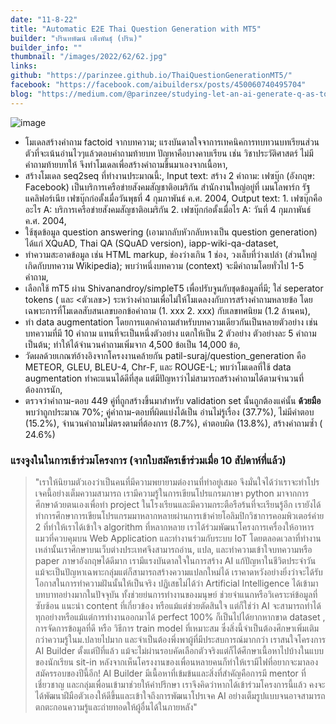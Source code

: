 ```yaml
---
date: "11-8-22"
title: "Automatic E2E Thai Question Generation with MT5"
builder: "ปรินทพัฒน์ เพ็งพันธุ์ (ปริน)"
builder_info: ""
thumbnail: "/images/2022/62/62.jpg"
links:
github: "https://parinzee.github.io/ThaiQuestionGenerationMT5/"
facebook: "https://facebook.com/aibuildersx/posts/450060740495704"
blog: "https://medium.com/@parinzee/studying-let-an-ai-generate-q-as-to-quiz-you-9ef27b1554d"
---
```


![image](/images/2022/62/62.jpg)

- โมเดลสร้างคำถาม factoid จากบทความ; แรงบันดาลใจจาการเทคนิคการทบทวนบทเรียนส่วนตัวที่จะเน้นอ่านไวๆแล้วตอบคำถามท้ายบท ปัญหาคือบางคาบเรียน เช่น วิชาประวัติศาสตร์ ไม่มีคำถามท้ายบทให้ จึงทำโมเดลเพื่อสร้างคำถามขึ้นมาเองจากเนื้อหา,
- สร้างโมเดล seq2seq ที่ทำงานประมาณนี้:, Input text: สร้าง 2 คำถาม: เฟซบุ๊ก (อังกฤษ: Facebook) เป็นบริการเครือข่ายสังคมสัญชาติอเมริกัน สำนักงานใหญ่อยู่ที่ เมนโลพาร์ก รัฐแคลิฟอร์เนีย เฟซบุ๊กก่อตั้งเมื่อวันพุธที่ 4 กุมภาพันธ์ ค.ศ. 2004, Output text: 1. เฟซบุ๊กคืออะไร A: บริการเครือข่ายสังคมสัญชาติอเมริกัน 2. เฟซบุ๊กก่อตั้งเมื่อไร A: วันที่ 4 กุมภาพันธ์ ค.ศ. 2004,
- ใช้ชุดข้อมูล question answering (เอามากลับหัวกลับหางเป็น question generation) ได้แก่ XQuAD, Thai QA (SQuAD version), iapp-wiki-qa-dataset,
- ทำความสะอาดข้อมูล เช่น HTML markup, ช่องว่างเกิน 1 ช่อง, วงเล็บที่ว่างเปล่า (ส่วนใหญ่เกิดกับบทความ Wikipedia); พบว่าหนึ่งบทความ (context) จะมีคำถามโดยทั่วไป 1-5 คำถาม,
- เลือกใช้ mT5 ผ่าน Shivanandroy/simpleT5 เพื่อปรับจูนกับชุดข้อมูลที่มี; ใส่ seperator tokens (<SEP> และ <ตัวเลข>) ระหว่างคำถามเพื่อไม่ให้โมเดลงงกับการสร้างคำถามหลายข้อ โดยเฉพาะการที่โมเดลสับสนเลขบอกข้อคำถาม (1. xxx 2. xxx) กับเลขทศนิยม (1.2 ล้านคน),
- ทำ data augmentation โดยการแตกคำถามสำหรับบทความเดียวกันเป็นหลายตัวอย่าง เช่น บทความที่มี 10 คำถาม แทนที่จะเป็นหนึ่งตัวอย่าง แตกให้เป็น 2 ตัวอย่าง ตัวอย่างละ 5 คำถาม เป็นต้น; ทำให้ได้จำนวนคำถามเพิ่มจาก 4,500 ข้อเป็น 14,000 ข้อ,
- วัดผลด้วยเกณฑ์อ้างอิงจากโครงงานคล้ายกัน patil-suraj/question_generation คือ METEOR, GLEU, BLEU-4, Chr-F, และ ROUGE-L; พบว่าโมเดลที่ใช้ data augmentation ทำคะแนนได้ดีที่สุด แต่มีปัญหาว่าไม่สามารถสร้างคำถามได้ตามจำนวนที่ต้องการนัก,
- ตรวจว่าคำถาม-ตอบ 449 คู่ที่ถูกสร้างขึ้นมาสำหรับ validation set นั้นถูกต้องแค่นั้น **ด้วยมือ** พบว่าถูกประมาณ 70%; คู่คำถาม-ตอบที่ผิดแบ่งได้เป็น อ่านไม่รู้เรื่อง (37.7%), ไม่มีคำตอบ (15.2%), จำนวนคำถามไม่ตรงตามที่ต้องการ (8.7%), คำตอบผิด (13.8%), สร้างคำถามซ้ำ ( 24.6%)

### แรงจูงในในการเข้าร่วมโครงการ (จากใบสมัครเข้าร่วมเมื่อ 10 สัปดาห์ที่แล้ว)

> "เราให้นิยามตัวเองว่าเป็นคนที่มีความพยายามต่องานที่ทำอยู่เสมอ จึงมั่นใจได้ว่าเราจะทำโปรเจคนี้อย่างเต็มความสามารถ เรามีความรู้ในการเขียนโปรแกรมภาษา python มาจากการศึกษาด้วยตนเองเพื่อทำ project ในโรงเรียนและมีความกระตือรือร้นที่จะเรียนรู้อีก เรายังได้ทำการศึกษาการเขียนโปรแกรมมาหลากหลายผ่านการเข้าค่ายโอลิมปิกวิชาการคอมพิวเตอร์ค่าย 2 ที่ทำให้เราได้เข้าใจ algorithm ที่หลากหลาย เราได้ร่วมพัฒนาโครงการเครื่องให้อาหารแมวที่ควบคุมบน Web Application และทำงานร่วมกับระบบ IoT โดยตลอดเวลาที่ทำงานเหล่านั้นเราศึกษาบนเว็บต่างประเทศจึงสามารถอ่าน, แปล, และทำความเข้าใจบทความหรือ paper ภาษาอังกฤษได้ดีมาก เรามีแรงบันดาลใจในการสร้าง AI แก้ปัญหาในชีวิตประจำวัน แม้จะเป็นปัญหาเฉพาะกลุ่มแต่ก็สามารถสร้างความแปลกใหม่ได้ เราคาดหวังอย่างยิ่งว่าจะได้รับโอกาสในการทำความฝันนั้นให้เป็นจริง  ปฏิเสธไม่ได้ว่า Artificial Intelligence ได้เข้ามาบทบาทอย่างมากในปัจจุบัน ทั้งช่วยย่นการทำงานของมนุษย์ ช่วยจำแนกหรือวิเคราะห์ข้อมูลที่ซับซ้อน แนะนำ content ที่เกี่ยวข้อง หรือแม้แต่ช่วยตัดสินใจ แต่ก็ใช่ว่า AI จะสามารถทำได้ทุกอย่างหรือแม้แต่การทำงานออกมาได้ perfect 100% ก็เป็นไปได้ยากหากขาด dataset , การจัดการข้อมูลที่ดี หรือ วิธีการ train model ที่เหมาะสม ซึ่งสิ่งนี้จำเป็นต้องศึกษาเพิ่มเติมกว่าความรู้ในม.ปลายไปมาก และจำเป็นต้องพึ่งพาผู้ที่มีประสบการณ์มากกว่า  เราสนใจโครงการ AI Builder ตั้งแต่ปีที่แล้ว แม้จะไม่ผ่านรอบคัดเลือกตัวจริงแต่ก็ได้ศึกษาเนื้อหาไปบ้างในแบบของนักเรียน sit-in หลังจากเห็นโครงงานของเพื่อนหลายคนก็ทำให้เรามีไฟที่อยากจะมาลองสมัครรอบของปีนี้อีก! AI Builder มีเนื้อหาที่เข้มข้นและสิ่งที่สำคัญคือการมี mentor ที่เชี่ยวชาญ และกลุ่มเพื่อนเข้ามาช่วยให้คำปรึกษา เราจึงคิดว่าหากได้เข้าร่วมโครงการนี้แล้ว คงจะได้พัฒนาฝีมือตัวเองให้ดีขึ้นและเข้าใจถึงการพัฒนาโปรเจค AI อย่างเต็มรูปแบบจนอาจสามารถตกตะกอนความรู้และถ่ายทอดให้ผู้อื่นได้ในภายหลัง"
